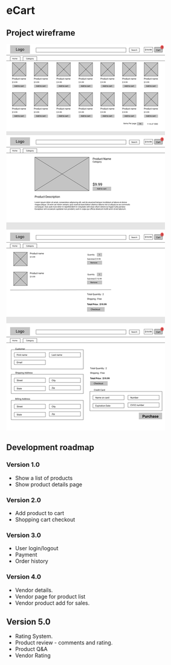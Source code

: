# eCart

## Project wireframe
<img src="./assets/project-overview.png">

## Development roadmap
### Version 1.0
- Show a list of products
- Show product details page

### Version 2.0
- Add product to cart
- Shopping cart checkout

### Version 3.0
- User login/logout
- Payment 
- Order history

### Version 4.0
- Vendor details.
- Vendor page for product list
- Vendor product add for sales.

## Version 5.0
- Rating System.
- Product review - comments and rating.
- Product Q&A
- Vendor Rating